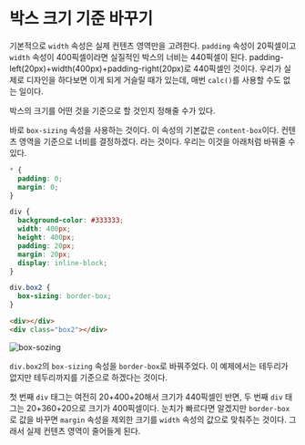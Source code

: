 # 박스 크기 기준 바꾸기
기본적으로 `width` 속성은 실제 컨텐츠 영역만을 고려한다. `padding` 속성이 20픽셀이고 `width` 속성이 400픽셀이라면 실질적인 박스의 너비는 440픽셀이 된다. padding-left(20px)+width(400px)+padding-right(20px)로 440픽셀인 것이다. 우리가 실제로 디자인을 하다보면 이게 되게 거슬릴 때가 있는데, 매번 `calc()`를 사용할 수도 없는 일이다.

박스의 크기를 어떤 것을 기준으로 할 것인지 정해줄 수가 있다.

바로 `box-sizing` 속성을 사용하는 것이다. 이 속성의 기본값은 `content-box`이다. 컨텐츠 영역을 기준으로 너비를 결정하겠다. 라는 것이다. 우리는 이것을 아래처럼 바꿔줄 수 있다.

```css
* {
  padding: 0;
  margin: 0;
}

div {
  background-color: #333333;
  width: 400px;
  height: 400px;
  padding: 20px;
  margin: 20px;
  display: inline-block;
}

div.box2 {
  box-sizing: border-box;
}
```

```html
<div></div>
<div class="box2"></div>
```

![box-sozing](https://drive.google.com/uc?export=view&id=1G-0wCwTyvn4038Mrwmd3EFvC3k4Hgkzk)

`div.box2`의 `box-sizing` 속성을 `border-box`로 바꿔주었다. 이 예제에서는 테두리가 없지만 테두리까지를 기준으로 하겠다는 것이다.

첫 번째 `div` 태그는 여전히 20+400+20해서 크기가 440픽셀인 반면, 두 번째 `div` 태그는 20+360+20으로 크기가 400픽셀이다. 눈치가 빠르다면 알겠지만 `border-box`로 값을 바꾸면 `margin` 속성을 제외한 크기를 `width` 속성의 값으로 맞춰주는 것이다. 그래서 실제 컨텐츠 영역이 줄어들게 된다.